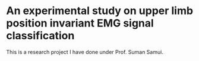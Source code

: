 # An experimental study on upper limb position invariant EMG signal classification
This is a research project I have done under Prof. Suman Samui.

